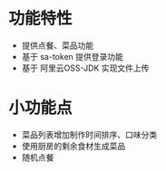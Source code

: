 # 功能特性
* 提供点餐、菜品功能
* 基于 sa-token 提供登录功能
* 基于 阿里云OSS-JDK 实现文件上传

# 小功能点
* 菜品列表增加制作时间排序、口味分类
* 使用厨房的剩余食材生成菜品
* 随机点餐